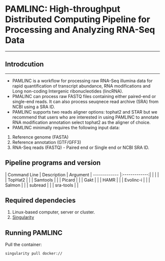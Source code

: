 # PAMLINC: High-throughput Distributed Computing Pipeline for Processing and Analyzing RNA-Seq Data
---------------------------------------------------------------------------------------------------
## Introdcution
---------------------------------------------------------------------------------------------------
* PAMLINC is a workflow for processing raw RNA-Seq illumina data for rapid quantification of transcript abundance, RNA modifications and Long non-coding Intergenic ribonucleotides (lincRNA).
* PMALINC can process raw FASTQ files containing either paired-end or single-end reads. It can also process seuqnece read archive (SRA) from NCBI using a SRA ID.
* PAMLINC supports two reads aligner options: tophat2 and STAR but we recommend that users who are interested in using PAMLINC to annotate RNA modification annotation select tophat2 as the aligner of choice.
* PAMLINC minimally requires the following input data:
 1. Reference genome (FASTA)
 2. Reference annotation (GTF/GFF3)
 3. RNA-Seq reads (FASTQ) - Paired end or Single end or NCBI SRA ID.

Pipeline programs and version
-----------------------------
| Command Line  | Description    |
  Argument
| ------------- |:-------------:|
|               |           |
| TopHat2       |          |
| Samtools      |           |
| Picard        |         |
| Gakt          |          |
| HAMR          |            |
| Evolinc-i     |          |
| Salmon        |          |
| subread       |          |
| sra-tools     |            |

Required dependecies
--------------------
1. Linux-based computer, server or cluster.
2. [Singularity](https://docs.sylabs.io/guides/3.0/user-guide/quick_start.html)

Running PAMLINC
-----------------------
Pull the container:  
```
singularity pull docker://
```  
```
